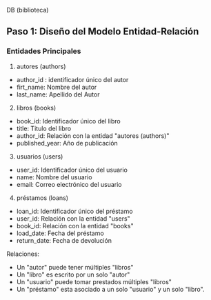 DB (biblioteca)

## Paso 1: Diseño del Modelo Entidad-Relación

### Entidades Principales

1. autores (authors)
  - author_id : identificador único del autor
  - firt_name: Nombre del autor
  - last_name: Apellido del Autor

2. libros (books)
  - book_id: Identificador único del libro
  - title: Titulo del libro
  - author_id: Relación con la entidad "autores (authors)"
  - published_year: Año de publicación


3. usuarios (users)
  - user_id: Identificador único del usuario
  - name: Nombre del usuario
  - email: Correo electrónico del usuario

4. préstamos (loans)

  - loan_id: Identificador único del préstamo
  - user_id: Relación con la entidad "users"
  - book_id: Relación con la entidad "books"
  - load_date: Fecha del préstamo
  - return_date: Fecha de devolución


Relaciones:
 - Un "autor" puede tener múltiples "libros"
 - Un "libro" es escrito por un solo "autor"
 - Un "usuario" puede tomar prestados múltiples "libros"
 - Un "préstamo" esta asociado a un solo "usuario" y un solo "libro".
